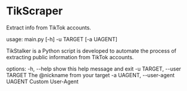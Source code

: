# TikScraper
Extract info from TikTok accounts. 

usage: main.py [-h] -u TARGET [-a UAGENT]

TikStalker is a Python script is developed to automate the process of extracting public information from TikTok accounts.

options:
  -h, --help            show this help message and exit
  -u TARGET, --user TARGET
                        The @nickname from your target
  -a UAGENT, --user-agent UAGENT
                        Custom User-Agent <name>
